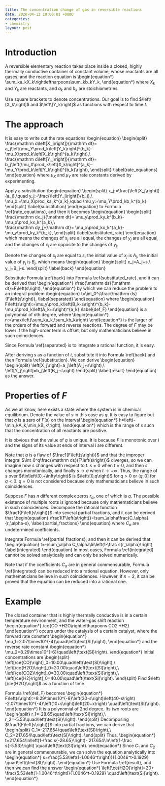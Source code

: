 ```yaml
---
title: The concentration change of gas in reversible reactions
date: 2020-04-12 10:00:01 +0800
categories:
- chemistry
layout: post
---
```


# Introduction

A reversible elementary reaction takes place inside a closed,
highly thermally conductive container of constant volume,
whose reactants are all gases, and the reaction equation is
\begin{equation\*}
    \sum_ka_kX_k\rightleftharpoons\sum_kb_kY_k,
\end{equation\*}
where $X_k$ and $Y_k$ are reactants, and $a_k$ and $b_k$ are
stoichiometries.

Use square brackets to denote concentrations.
Our goal is to find $\left\[X_k\right]$ and $\left\[Y_k\right]$
as functions with respect to time $t$.

# The approach

It is easy to write out the rate equations
\begin{equation}
\begin{split}
    \frac{\mathrm d\left\[X_j\right]}{\mathrm dt}=
        a_j\left(\mu_Y\prod_k\left\[Y_k\right]^{b_k}-
        \mu_X\prod_k\left\[X_k\right]^{a_k}\right),\\\
    \frac{\mathrm d\left\[Y_j\right]}{\mathrm dt}=
        b_j\left(\mu_X\prod_k\left\[X_k\right]^{a_k}-
        \mu_Y\prod_k\left\[Y_k\right]^{b_k}\right),
\end{split}
    \label{rate_equations}
\end{equation}
where $\mu_X$ and $\mu_Y$ are rate constants derived by experimenting.

Apply a substitution
\begin{equation}
\begin{split}
    x_j:=\frac{\left\[X_j\right]}{a_j},\quad
    y_j:=\frac{\left\[Y_j\right]}{b_j},\\\
    \mu_x:=\mu_X\prod_ka_k^{a_k},\quad
    \mu_y:=\mu_Y\prod_kb_k^{b_k}
\end{split}
    \label{substitution}
\end{equation}
to Formula \ref{rate_equations}, and then it becomes
\begin{equation}
\begin{split}
    \frac{\mathrm dx_j}{\mathrm dt}=
    \mu_y\prod_ky_k^{b_k}-\mu_x\prod_kx_k^{a_k},\\\
    \frac{\mathrm dy_j}{\mathrm dt}=
    \mu_x\prod_kx_k^{a_k}-\mu_y\prod_ky_k^{b_k},
\end{split}
    \label{substituted_rate}
\end{equation}
which means the changes of $x_j$ are all equal,
the changes of $y_j$ are all equal,
and the changes of $x_j$ are opposite to the changes of $y_j$.

Denote the changes of $x_j$ are equal to $s$, the initial value of
$x_j$ is $A_j$, the initial value of $y_j$ is $B_j$, which means
\begin{equation}
\begin{split}
    x_j=A_j+s,\\\
    y_j=B_j-s.
\end{split}
    \label{back}
\end{equation}

Substitute Formula \ref{back} into Formula \ref{substituted_rate},
and it can be derived that
\begin{equation\*}
    \frac{\mathrm ds}{\mathrm dt}=F\left(s\right),
\end{equation\*}
by which we can reduce the problem to an integral problem
\begin{equation}
    t=\int_0^s\frac{\mathrm ds}{F\left(s\right)},
    \label{separated}
\end{equation}
where
\begin{equation}
    F\left(s\right):=\mu_y\prod_k\left(B_k-s\right)^{b_k}-
    \mu_x\prod_k\left(A_k+s\right)^{a_k}
    \label{def_F}
\end{equation}
is a polynomial of $n$th degree, where
\begin{equation\*}
    n:=\max\left(\sum_ka_k,\sum_kb_k\right)
\end{equation\*}
is the larger of the orders of the forward and reverse reactions.
The degree of $F$ may be lower if the high-order term is offset,
but only mathematicians believe in such coincidences.

Since Formula \ref{separated} is to integrate a rational function,
it is easy.

After deriving $s$ as a function of $t$, substitute it into
Formula \ref{back} and then Formula \ref{substitution}.
We can derive
\begin{equation}
\begin{split}
    \left\[X_j\right]=a_j\left(A_j+s\right),\\\
    \left\[Y_j\right]=b_j\left(B_j-s\right)
\end{split}
    \label{result}
\end{equation}
as the answer.

# Properties of $F$

As we all know, here exists a state where the system is in
chemical equilibrium.
Denote the value of $s$ in this case as $q$.
It is easy to figure out that $q$ is a zero of $F\left(s\right)$
on the interval
\begin{equation\*}
    I:=\left(-\min_kA_k,\min_kB_k\right),
\end{equation\*}
which is the range of $s$ such that the concentration of all reactants
are positive.

It is obvious that the value of $q$ is unique.
It is because $F$ is monotonic over $I$ and the signs of its value
at ends of interval $I$ are different.

Note that $q$ is a flaw of $\frac1{F\left(s\right)}$ and that
the improper integral $\int_0^q\frac{\mathrm ds}{F\left(s\right)}$
diverges, so we can imagine how $s$ changes with respect to $t$.
$s=0$ when $t=0$, and then $s$ changes monotonically, and finally
$s\rightarrow q$ when $t\rightarrow+\infty$. Thus, the range of $s$
over $t\in\left\[0,+\infty\right)$ is $\left\[0,q\right)$ for $q>0$
or $\left(q,0\right]$ for $q<0$.
$q=0$ is not considered because only mathematicians
believe in such coincidences.

Suppose $F$ has $n$ different complex zeros $r_\alpha$, one of which
is $q$. The possible existence of multiple roots is ignored because
only mathematicians believe in such coincidences.
Decompose the rational function $\frac1{F\left(s\right)}$ into
several partial fractions, and it can be derived that
\begin{equation}
    \frac1{F\left(s\right)}=\sum_\alpha\frac{C_\alpha}{r_\alpha-s},
    \label{partial_fractions}
\end{equation}
where $C_\alpha$ are undetermined coefficients.

Integrate Formula \ref{partial_fractions},
and then it can be derived that
\begin{equation}
    t=-\sum_\alpha C_\alpha\ln\left(1-\frac s{r_\alpha}\right)
    \label{integrated}
\end{equation}
In most cases, Formula \ref{integrated} cannot be solved analytically
and can only be solved numerically.

Note that if the coefficients $C_\alpha$ are in general commensurable,
Formula \ref{integrated} can be reduced into a rational equation.
However, only mathematicians believe in such coincidences.
However, if $n=2$, it can be proved that the equation can be reduced
into a rational one.

# Example

The closed container that is highly thermally conductive is
in a certain temperature environment,
and the water-gas shift reaction
\begin{equation\*}
    \ce{CO +H2O\rightleftharpoons CO2 +H2}
\end{equation\*}
occurs under the catalysis of a certain catalyst,
where the forward rate constant
\begin{equation\*}
    \mu_1=2.07\times10^{-4}\quad\left(\text{SI}\right),
\end{equation\*}
and the reverse rate constant
\begin{equation\*}
    \mu_2=8.29\times10^{-6}\quad\left(\text{SI}\right).
\end{equation\*}
Initial concentrations are
\begin{split}
    \left\[\ce{CO}\right]_0=10.00\quad\left(\text{SI}\right),\\\
    \left\[\ce{H2O}\right]_0=20.00\quad\left(\text{SI}\right),\\\
    \left\[\ce{CO2}\right]_0=30.00\quad\left(\text{SI}\right),\\\
    \left\[\ce{H2}\right]_0=40.00\quad\left(\text{SI}\right).
\end{split}
Find $\left\[\ce{H2O}\right]$ as a function of time.

Formula \ref{def_F} becomes
\begin{equation\*}
    F\left(s\right):=8.29\times10^{-6}\left(30-s\right)\left(40-s\right)
    -2.07\times10^{-4}\left(10+s\right)\left(20+x\right)
    \quad\left(\text{SI}\right).
\end{equation\*}
It is a polynomial of $2$nd degree.
Its two roots are
\begin{split}
    r_1=-28.65\quad\left(\text{SI}\right),\\\
    r_2=-5.53\quad\left(\text{SI}\right).
\end{split}
Decomposing $\frac1{F\left(s\right)}$ into partial fractions,
we can derive that
\begin{split}
    C_1=-217.654\quad\left(\text{SI}\right),\\\
    C_2=217.654\quad\left(\text{SI}\right).
\end{split}
Thus,
\begin{equation\*}
    t=217.654\ln\left(1-\frac s{-28.65}\right)-
    217.654\ln\left(1-\frac s{-5.53}\right)
    \quad\left(\text{SI}\right).
\end{equation\*}
Since $C_1$ and $C_2$ are in general commensurable,
we can solve the equation analytically into
\begin{equation\*}
    s=\frac{5.53\left(1-1.0046^t\right)}{1.0046^t-0.1929}
    \quad\left(\text{SI}\right).
\end{equation\*}
Use Formula \ref{result}, and then we can find the answer
\begin{equation\*}
    \left\[\ce{H2O}\right]=20+
    \frac{5.53\left(1-1.0046^t\right)}{1.0046^t-0.1929}
    \quad\left(\text{SI}\right).
\end{equation\*}
